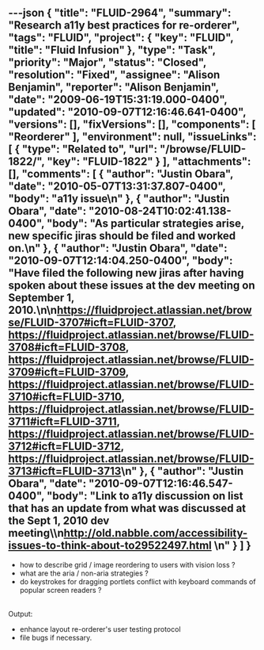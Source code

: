 ---json
{
  "title": "FLUID-2964",
  "summary": "Research a11y best practices for re-orderer",
  "tags": "FLUID",
  "project": {
    "key": "FLUID",
    "title": "Fluid Infusion"
  },
  "type": "Task",
  "priority": "Major",
  "status": "Closed",
  "resolution": "Fixed",
  "assignee": "Alison Benjamin",
  "reporter": "Alison Benjamin",
  "date": "2009-06-19T15:31:19.000-0400",
  "updated": "2010-09-07T12:16:46.641-0400",
  "versions": [],
  "fixVersions": [],
  "components": [
    "Reorderer"
  ],
  "environment": null,
  "issueLinks": [
    {
      "type": "Related to",
      "url": "/browse/FLUID-1822/",
      "key": "FLUID-1822"
    }
  ],
  "attachments": [],
  "comments": [
    {
      "author": "Justin Obara",
      "date": "2010-05-07T13:31:37.807-0400",
      "body": "a11y issue\n"
    },
    {
      "author": "Justin Obara",
      "date": "2010-08-24T10:02:41.138-0400",
      "body": "As particular strategies arise, new specific jiras should be filed and worked on.\n"
    },
    {
      "author": "Justin Obara",
      "date": "2010-09-07T12:14:04.250-0400",
      "body": "Have filed the following new jiras after having spoken about these issues at the dev meeting on September 1, 2010.\n\n<https://fluidproject.atlassian.net/browse/FLUID-3707#icft=FLUID-3707>, <https://fluidproject.atlassian.net/browse/FLUID-3708#icft=FLUID-3708>, <https://fluidproject.atlassian.net/browse/FLUID-3709#icft=FLUID-3709>, <https://fluidproject.atlassian.net/browse/FLUID-3710#icft=FLUID-3710>, <https://fluidproject.atlassian.net/browse/FLUID-3711#icft=FLUID-3711>, <https://fluidproject.atlassian.net/browse/FLUID-3712#icft=FLUID-3712>, <https://fluidproject.atlassian.net/browse/FLUID-3713#icft=FLUID-3713>\n"
    },
    {
      "author": "Justin Obara",
      "date": "2010-09-07T12:16:46.547-0400",
      "body": "Link to a11y discussion on list that has an update from what was discussed at the Sept 1, 2010 dev meeting\\\n<http://old.nabble.com/accessibility-issues-to-think-about-to29522497.html>&#x20;\n"
    }
  ]
}
---
* how to describe grid / image reordering to users with vision loss ?&#x20;
* what are the aria / non-aria strategies ?&#x20;
* do keystrokes for dragging portlets conflict with keyboard commands of popular screen readers ?&#x20;

&#x20;\
Output:&#x20;

* enhance layout re-orderer's user testing protocol&#x20;
* file bugs if necessary.&#x20;

        
